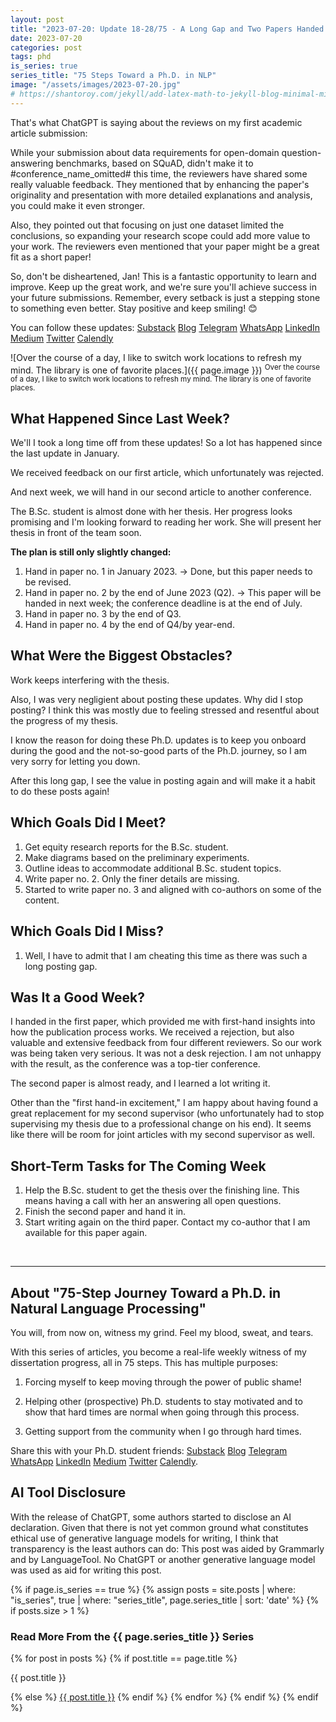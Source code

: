 ```yaml
---
layout: post
title: "2023-07-20: Update 18-28/75 - A Long Gap and Two Papers Handed In!"
date: 2023-07-20
categories: post
tags: phd
is_series: true
series_title: "75 Steps Toward a Ph.D. in NLP"
image: "/assets/images/2023-07-20.jpg"
# https://shantoroy.com/jekyll/add-latex-math-to-jekyll-blog-minimal-mistakes/
---
```

<script type="text/javascript" async
    src="https://cdnjs.cloudflare.com/ajax/libs/mathjax/2.7.6/MathJax.js?config=TeX-MML-AM_CHTML">
</script>

<script type="text/x-mathjax-config">
    MathJax.Hub.Config({
        extensions: ["tex2jax.js"],
        jax: ["input/TeX", "output/HTML-CSS"],
        tex2jax: {
        inlineMath: [ ['$','$'], ["\\(","\\)"] ],
        displayMath: [ ['$$','$$'], ["\\[","\\]"] ],
        processEscapes: true
        },
        "HTML-CSS": { availableFonts: ["TeX"] }
    });
</script>

That's what ChatGPT is saying about the reviews on my first academic article submission:

While your submission about data requirements for open-domain question-answering benchmarks, based on SQuAD, didn't make it to #conference_name_omitted# this time, the reviewers have shared some really valuable feedback. They mentioned that by enhancing the paper's originality and presentation with more detailed explanations and analysis, you could make it even stronger.

Also, they pointed out that focusing on just one dataset limited the conclusions, so expanding your research scope could add more value to your work. The reviewers even mentioned that your paper might be a great fit as a short paper!

So, don't be disheartened, Jan! This is a fantastic opportunity to learn and improve. Keep up the great work, and we're sure you'll achieve success in your future submissions. Remember, every setback is just a stepping stone to something even better. Stay positive and keep smiling! 😊

You can follow these updates: [Substack](https://nlpjourney.substack.com/) [Blog](https://janspoerer.github.io/phdstudies/) [Telegram](https://t.me/+gmkAaVlKPh4xZTky) [WhatsApp](https://chat.whatsapp.com/F6901LMMJWIGlxrahkgBcq) [LinkedIn](https://www.linkedin.com/in/janspoerer/) [Medium](https://medium.com/@janspoerer/about) [Twitter](https://twitter.com/JanSpoerer) [Calendly](https://calendly.com/janspoerer/30m)

![Over the course of a day, I like to switch work locations to refresh my mind. The library is one of favorite places.]({{ page.image }})
<sup>Over the course of a day, I like to switch work locations to refresh my mind. The library is one of favorite places.</sup>

## What Happened Since Last Week?

We'll I took a long time off from these updates! So a lot has happened since the last update in January.

We received feedback on our first article, which unfortunately was rejected. 

And next week, we will hand in our second article to another conference.

The B.Sc. student is almost done with her thesis. Her progress looks promising and I'm looking forward to reading her work. She will present her thesis in front of the team soon.

**The plan is still only slightly changed:**
<ol>
  <li>Hand in paper no. 1 in January 2023. -> Done, but this paper needs to be revised.</li>
  <li>Hand in paper no. 2 by the end of June 2023 (Q2). -> This paper will be handed in next week; the conference deadline is at the end of July.</li>
  <li>Hand in paper no. 3 by the end of Q3.</li>
  <li>Hand in paper no. 4 by the end of Q4/by year-end.</li>
</ol>

## What Were the Biggest Obstacles?

Work keeps interfering with the thesis.

Also, I was very negligient about posting these updates. Why did I stop posting? I think this was mostly due to feeling stressed and resentful about the progress of my thesis. 

I know the reason for doing these Ph.D. updates is to keep you onboard during the good and the not-so-good parts of the Ph.D. journey, so I am very sorry for letting you down.

After this long gap, I see the value in posting again and will make it a habit to do these posts again! 

## Which Goals Did I Meet?

<ol>
  <li>Get equity research reports for the B.Sc. student.</li>
  <li>Make diagrams based on the preliminary experiments.</li>
  <li>Outline ideas to accommodate additional B.Sc. student topics.</li>
  <li>Write paper no. 2. Only the finer details are missing.</li>
  <li>Started to write paper no. 3 and aligned with co-authors on some of the content.</li>
</ol>

## Which Goals Did I Miss?

<ol>
  <li>Well, I have to admit that I am cheating this time as there was such a long posting gap.</li>
</ol>

## Was It a Good Week?

I handed in the first paper, which provided me with first-hand insights into how the publication process works. We received a rejection, but also valuable and extensive feedback from four different reviewers. So our work was being taken very serious. It was not a desk rejection. I am not unhappy with the result, as the conference was a top-tier conference.

The second paper is almost ready, and I learned a lot writing it.

Other than the "first hand-in excitement," I am happy about having found a great replacement for my second supervisor (who unfortunately had to stop supervising my thesis due to a professional change on his end). It seems like there will be room for joint articles with my second supervisor as well.

## Short-Term Tasks for The Coming Week

<ol>
  <li>Help the B.Sc. student to get the thesis over the finishing line. This means having a call with her an answering all open questions.</li>
  <li>Finish the second paper and hand it in.</li>
  <li>Start writing again on the third paper. Contact my co-author that I am available for this paper again.</li>
</ol>

<br>

____________________________________

## About "75-Step Journey Toward a Ph.D. in Natural Language Processing"

You will, from now on, witness my grind. Feel my blood, sweat, and tears.

With this series of articles, you become a real-life weekly witness of my dissertation progress, all in 75 steps. This has multiple purposes:

1) Forcing myself to keep moving through the power of public shame!

2) Helping other (prospective) Ph.D. students to stay motivated and to show that hard times are normal when going through this process.

3) Getting support from the community when I go through hard times.

Share this with your Ph.D. student friends: [Substack](https://nlpjourney.substack.com/) [Blog](https://janspoerer.github.io/phdstudies/) [Telegram](https://t.me/+gmkAaVlKPh4xZTky) [WhatsApp](https://chat.whatsapp.com/F6901LMMJWIGlxrahkgBcq) [LinkedIn](https://www.linkedin.com/in/janspoerer/) [Medium](https://medium.com/@janspoerer/about) [Twitter](https://twitter.com/JanSpoerer) [Calendly](https://calendly.com/janspoerer/30m).

## AI Tool Disclosure

With the release of ChatGPT, some authors started to disclose an AI declaration. Given that there is not yet common ground what constitutes ethical use of generative language models for writing, I think that transparency is the least authors can do: This post was aided by Grammarly and by LanguageTool. No ChatGPT or another generative language model was used as aid for writing this post.

{% if page.is_series == true %}
    {% assign posts = site.posts | where: "is_series", true | where: "series_title", page.series_title | sort: 'date' %}
    {% if posts.size > 1 %}

<h3 class="text-success p-3 pb-0">Read More From the {{ page.series_title }} Series</h3>
        {% for post in posts %}
                {% if post.title == page.title %}
<p class="nav-link bullet-pointer mb-0">{{ post.title }}</p>
                {% else %}
<a class="nav-link bullet-hash" href="{{ post.url }}">{{ post.title }}</a>
                {% endif %}
        {% endfor %}
    {% endif %}
{% endif %}
